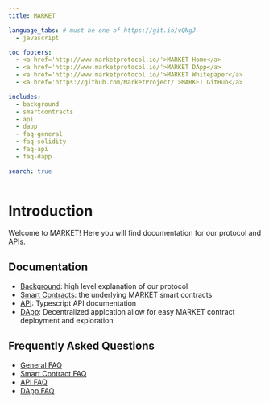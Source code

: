 ```yaml
---
title: MARKET

language_tabs: # must be one of https://git.io/vQNgJ
  - javascript

toc_footers:
  - <a href='http://www.marketprotocol.io/'>MARKET Home</a>
  - <a href='http://www.marketprotocol.io/'>MARKET DApp</a>
  - <a href='http://www.marketprotocol.io/'>MARKET Whitepaper</a>
  - <a href='https://github.com/MarketProject/'>MARKET GitHub</a>

includes:
  - background
  - smartcontracts
  - api
  - dapp
  - faq-general
  - faq-solidity
  - faq-api
  - faq-dapp

search: true
---
```


# Introduction

Welcome to MARKET! Here you will find documentation for our protocol and APIs.
## Documentation
* [Background](#background): high level explanation of our protocol
* [Smart Contracts](#smartcontracts): the underlying MARKET smart contracts
* [API](#api):  Typescript API documentation
* [DApp](#dapp): Decentralized applcation allow for easy MARKET contract deployment and exploration

## Frequently Asked Questions
* [General FAQ](#faq-general)
* [Smart Contract FAQ](#faq-solidity)
* [API FAQ](#faq-api) 
* [DApp FAQ](#faq-dapp) 

